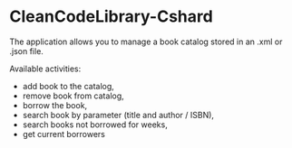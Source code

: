 # CleanCodeLibrary-Cshard
The application allows you to manage a book catalog stored in an .xml or .json file.

Available activities:
- add book to the catalog,
- remove book from catalog,
- borrow the book,
- search book by parameter (title and author / ISBN),
- search books not borrowed for weeks,
- get current borrowers
